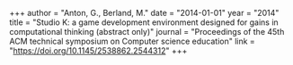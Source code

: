 +++
author = "Anton, G., Berland, M."
date = "2014-01-01"
year = "2014"
title = "Studio K: a game development environment designed for gains in computational thinking (abstract only)"
journal = "Proceedings of the 45th ACM technical symposium on Computer science education"
link = "https://doi.org/10.1145/2538862.2544312"
+++